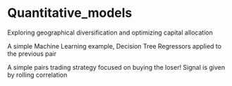 # Quantitative_models
Exploring geographical diversification and optimizing capital allocation


A simple Machine Learning example, Decision Tree Regressors applied to the previous pair

A simple pairs trading strategy focused on buying the loser! Signal is given by rolling correlation
